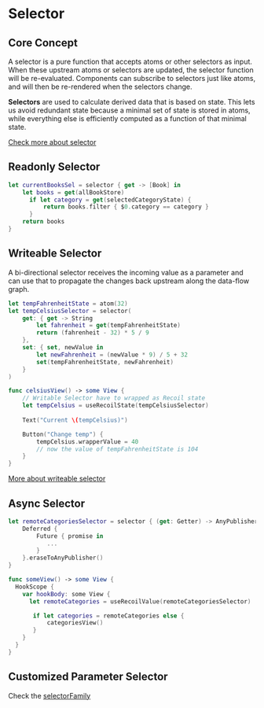 # Selector

## Core Concept

A selector is a pure function that accepts atoms or other selectors as input. When these upstream atoms or selectors are updated, the selector function will be re-evaluated. Components can subscribe to selectors just like atoms, and will then be re-rendered when the selectors change.

**Selectors** are used to calculate derived data that is based on state. This lets us avoid redundant state because a minimal set of state is stored in atoms, while everything else is efficiently computed as a function of that minimal state.

[Check more about selector](https://recoiljs.org/docs/introduction/core-concepts#selectors)

## Readonly Selector
```swift
let currentBooksSel = selector { get -> [Book] in
    let books = get(allBookStore)
      if let category = get(selectedCategoryState) {
          return books.filter { $0.category == category }
      }
    return books
}
```

## Writeable Selector

A bi-directional selector receives the incoming value as a parameter and can use that to propagate the changes back upstream along the data-flow graph. 

```swift
let tempFahrenheitState = atom(32)
let tempCelsiusSelector = selector(
    get: { get -> String
        let fahrenheit = get(tempFahrenheitState)
        return (fahrenheit - 32) * 5 / 9
    },
    set: { set, newValue in
        let newFahrenheit = (newValue * 9) / 5 + 32
        set(tempFahrenheitState, newFahrenheit)
    }
)

func celsiusView() -> some View {
    // Writable Selector have to wrapped as Recoil state
    let tempCelsius = useRecoilState(tempCelsiusSelector)
    
    Text("Current \(tempCelsius)")

    Button("Change temp") {
        tempCelsius.wrapperValue = 40
        // now the value of tempFahrenheitState is 104
    }
}
```

[More about writeable selector](https://recoiljs.org/docs/api-reference/core/selector/#writeable-selectors)
## Async Selector

```swift
let remoteCategoriesSelector = selector { (get: Getter) -> AnyPublisher<[String], Error> in
    Deferred {
        Future { promise in
           ...
        }
    }.eraseToAnyPublisher()
}

func someView() -> some View {
  HookScope {
    var hookBody: some View {
      let remoteCategories = useRecoilValue(remoteCategoriesSelector)

       if let categories = remoteCategories else {
           categoriesView()
       }
    }
  }
}
```
 
## Customized Parameter Selector

Check the [selectorFamily](Utils.md#Selector-Family)
